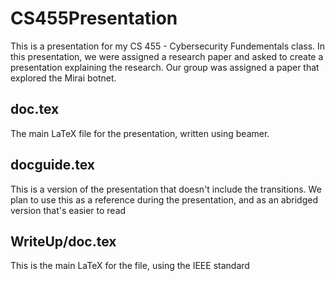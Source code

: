 # CS455Presentation
This is a presentation for my CS 455 - Cybersecurity Fundementals class. In this presentation, we were assigned a research paper and asked to create a presentation explaining the research. Our group was assigned a paper that explored the Mirai botnet.

## doc.tex 
The main LaTeX file for the presentation, written using beamer.

## docguide.tex
This is a version of the presentation that doesn't include the transitions. We plan to use this as a reference during the presentation, and as an abridged version that's easier to read

## WriteUp/doc.tex
This is the main LaTeX for the file, using the IEEE standard
